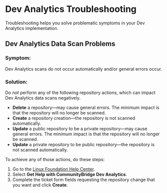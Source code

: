 # Dev Analytics Troubleshooting

Troubleshooting helps you solve problematic symptoms in your Dev Analytics implementation.

## Dev Analytics Data Scan Problems <a id="DevAnalyticsTroubleshooting-DevAnalyticsDataScanProblems"></a>

### Symptom: <a id="DevAnalyticsTroubleshooting-Symptom:"></a>

Dev Analytics scans do not occur automatically and/or general errors occur.

### Solution: <a id="DevAnalyticsTroubleshooting-Solution:"></a>

Do _not_ perform any of the following repository actions, which can impact Dev Analytics data scans negatively.

* **Delete** a repository—may cause general errors. The minimum impact is that the repository will no longer be scanned.
* **Create** a repository creation—the repository is not scanned automatically.
* **Update** a public repository to be a private repository—may cause general errors. The minimum impact is that the repository will no longer be scanned.
* **Update** a private repository to be public repository—the repository is not scanned automatically.

To achieve any of those actions, do these steps:

1. Go to the [Linux Foundation Help Center](https://jira.linuxfoundation.org/servicedesk/customer/portal/4).
2. Select **Get Help with CommunityBridge Dev Analytics**.
3. Complete the ticket form fields requesting the repository change that you want and click **Create**.


